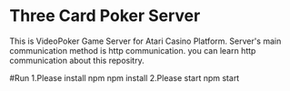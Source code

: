 # Three Card Poker Server
This is VideoPoker Game Server for Atari Casino Platform.
Server's main communication method is http communication.
you can learn http communication about this repositry.


#Run
1.Please install npm
npm install
2.Please start
npm start